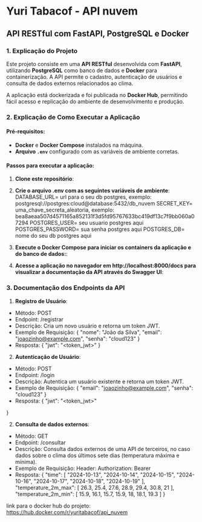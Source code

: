 # Yuri Tabacof - API nuvem
## API RESTful com FastAPI, PostgreSQL e Docker

### 1. Explicação do Projeto

Este projeto consiste em uma **API RESTful** desenvolvida com **FastAPI**, utilizando **PostgreSQL** como banco de dados e **Docker** para containerização. A API permite o cadastro, autenticação de usuários e consulta de dados externos relacionados ao clima.

A aplicação está dockerizada e foi publicada no **Docker Hub**, permitindo fácil acesso e replicação do ambiente de desenvolvimento e produção.

### 2. Explicação de Como Executar a Aplicação

#### Pré-requisitos:
- **Docker** e **Docker Compose** instalados na máquina.
- **Arquivo `.env`** configurado com as variáveis de ambiente corretas.

#### Passos para executar a aplicação:

1. **Clone este repositório**:

2. **Crie o arquivo .env com as seguintes variáveis de ambiente**:
DATABASE_URL= url para o seu db postgres, exemplo: postgresql://postgres:cloud@database:5432/db_nuvem
SECRET_KEY= uma_chave_secreta_aleatoria, exemplo: bea8aeaa507d4571165a852131f3d5fd95767633bc419df13c7f9bb060a07294
POSTGRES_USER= seu usuario postgres aqui
POSTGRES_PASSWORD= sua senha postgres aqui
POSTGRES_DB= nome do seu db postgres aqui

3. **Execute o Docker Compose para iniciar os containers da aplicação e do banco de dados:**:

4. **Acesse a aplicação no navegador em http://localhost:8000/docs para visualizar a documentação da API através do Swagger UI**:

### 3. Documentação dos Endpoints da API

1. **Registro de Usuário**:

- Método: POST
- Endpoint: /registrar
- Descrição: Cria um novo usuário e retorna um token JWT.
- Exemplo de Requisição:
{
  "nome": "João da Silva",
  "email": "joaozinho@example.com",
  "senha": "cloud123"
}
- Resposta:
{
  "jwt": "<token_jwt>"
}

2. **Autenticação de Usuário**:

- Método: POST
- Endpoint: /login
- Descrição: Autentica um usuário existente e retorna um token JWT.
- Exemplo de Requisição:
{
  "email": "joaozinho@example.com",
  "senha": "cloud123"
}
- Resposta:
{
  "jwt": "<token_jwt>"

}

2. **Consulta de dados externos**:

- Método: GET
- Endpoint: /consultar
- Descrição: Consulta dados externos de uma API de terceiros, no caso dados sobre o clima dos últimos sete dias (temperatura máxima e mínima).
- Exemplo de Requisição:
Header: Authorization: Bearer <JWT>
- Resposta:
{
  "time": [
    "2024-10-13",
    "2024-10-14",
    "2024-10-15",
    "2024-10-16",
    "2024-10-17",
    "2024-10-18",
    "2024-10-19"
  ],
  "temperature_2m_max": [
    26.3,
    25.4,
    27.6,
    28.9,
    29.4,
    30.8,
    21
  ],
  "temperature_2m_min": [
    15.9,
    16.1,
    15.7,
    15.9,
    18,
    18.1,
    19.3
  ]
}

link para o docker hub do projeto: https://hub.docker.com/r/yuritabacof/api_nuvem
